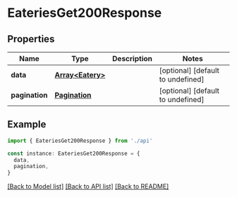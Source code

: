 # EateriesGet200Response

## Properties

| Name           | Type                                 | Description | Notes                             |
| -------------- | ------------------------------------ | ----------- | --------------------------------- |
| **data**       | [**Array&lt;Eatery&gt;**](Eatery.md) |             | [optional] [default to undefined] |
| **pagination** | [**Pagination**](Pagination.md)      |             | [optional] [default to undefined] |

## Example

```typescript
import { EateriesGet200Response } from './api'

const instance: EateriesGet200Response = {
  data,
  pagination,
}
```

[[Back to Model list]](../README.md#documentation-for-models) [[Back to API list]](../README.md#documentation-for-api-endpoints) [[Back to README]](../README.md)
